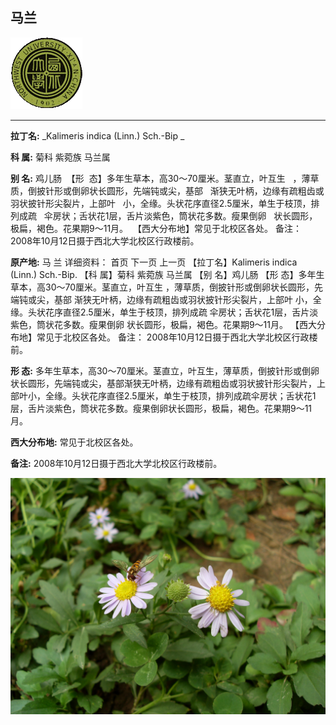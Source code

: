 ## 马兰

![西北大学校园网络植物志](JPG/nwu.gif)

---

**拉丁名:**  _Kalimeris indica (Linn.) Sch.-Bip _

**科 属:** 菊科 紫菀族 马兰属

**别 名:** 鸡儿肠
 【形  态】多年生草本，高30～70厘米。茎直立，叶互生
  ，薄草质，倒披针形或倒卵状长圆形，先端钝或尖，基部
  渐狭无叶柄，边缘有疏粗齿或羽状披针形尖裂片，上部叶
  小，全缘。头状花序直径2.5厘米，单生于枝顶，排列成疏
  伞房状；舌状花1层，舌片淡紫色，筒状花多数。瘦果倒卵
  状长圆形，极扁，褐色。花果期9～11月。
 【西大分布地】常见于北校区各处。
备注：
    2008年10月12日摄于西北大学北校区行政楼前。
　

**原产地:** 马 兰
详细资料： 首页 下一页 上一页 
【拉丁名】Kalimeris indica (Linn.) Sch.-Bip.
【科 属】菊科 紫菀族 马兰属
【别 名】鸡儿肠
【形 态】多年生草本，高30～70厘米。茎直立，叶互生
 ，薄草质，倒披针形或倒卵状长圆形，先端钝或尖，基部
 渐狭无叶柄，边缘有疏粗齿或羽状披针形尖裂片，上部叶
 小，全缘。头状花序直径2.5厘米，单生于枝顶，排列成疏
 伞房状；舌状花1层，舌片淡紫色，筒状花多数。瘦果倒卵
 状长圆形，极扁，褐色。花果期9～11月。
【西大分布地】常见于北校区各处。
备注：
 2008年10月12日摄于西北大学北校区行政楼前。
　

**形  态:** 多年生草本，高30～70厘米。茎直立，叶互生，薄草质，倒披针形或倒卵状长圆形，先端钝或尖，基部渐狭无叶柄，边缘有疏粗齿或羽状披针形尖裂片，上部叶小，全缘。头状花序直径2.5厘米，单生于枝顶，排列成疏伞房状；舌状花1层，舌片淡紫色，筒状花多数。瘦果倒卵状长圆形，极扁，褐色。花果期9～11月。

**西大分布地:** 常见于北校区各处。

**备注:** 2008年10月12日摄于西北大学北校区行政楼前。　

![马兰](JPG/马兰.JPG) 

